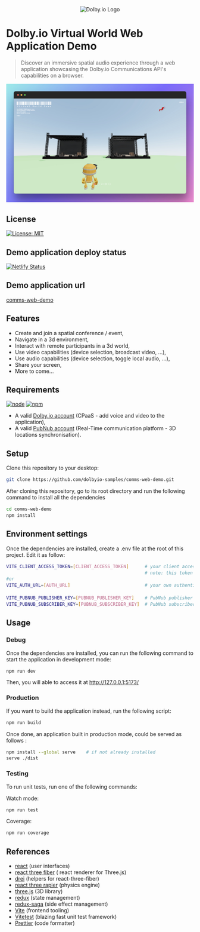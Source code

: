 <div align="center">
    <img width="150" alt="Dolby.io Logo" src="https://res.cloudinary.com/apideck/icons/dolby-io">
</div>

# Dolby.io Virtual World Web Application Demo

> Discover an immersive spatial audio experience through a web application showcasing the Dolby.io Communications API's 
> capabilities on a browser.

![Application Preview](./doc/browser-screenshot.jpeg)

## License

[![License: MIT](https://img.shields.io/badge/License-MIT-yellow.svg)](https://opensource.org/licenses/MIT)

## Demo application deploy status
[![Netlify Status](https://api.netlify.com/api/v1/badges/c9c9ef39-fd3b-44e2-8a40-6a8069384924/deploy-status)](https://app.netlify.com/sites/comms-web-demo/deploys)
## Demo application url
[comms-web-demo](https://comms-web-demo.netlify.app)


## Features

* Create and join a spatial conference / event,
* Navigate in a 3d environment,
* Interact with remote participants in a 3d world,
* Use video capabilities (device selection, broadcast video, ...),
* Use audio capabilities (device selection, toggle local audio, ...),
* Share your screen,
* More to come...


## Requirements
[![node](https://img.shields.io/badge/node-^16.19.1-orange.svg?style=flat)]() [![npm](https://img.shields.io/badge/npm-^8.19.3-blue.svg?style=flat)]()

* A valid [Dolby.io account](https://dolby.io/) (CPaaS - add voice and video to the application),
* A valid [PubNub account](https://www.pubnub.com/) (Real-Time communication platform - 3D locations synchronisation).

## Setup

Clone this repository to your desktop: 

```bash
git clone https://github.com/dolbyio-samples/comms-web-demo.git
```

After cloning this repository, go to its root directory and run the following command to install all the dependencies

```bash
cd comms-web-demo
npm install
```

## Environment settings

Once the dependencies are installed, create a .env file at the root of this project.
Edit it as follow: 

```bash
VITE_CLIENT_ACCESS_TOKEN=[CLIENT_ACCESS_TOKEN]      # your client access token, retrieved from Dolby.io (if you don't have a valid authentication server).
                                                    # note: this token will be valid only 12h and refresh token mechanism will not work.
#or                                                    
VITE_AUTH_URL=[AUTH_URL]                            # your own authentication server url

VITE_PUBNUB_PUBLISHER_KEY=[PUBNUB_PUBLISHER_KEY]    # PubNub publisher application key
VITE_PUBNUB_SUBSCRIBER_KEY=[PUBNUB_SUBSCRIBER_KEY]  # PubNub subscriber application key   
```

## Usage

### Debug

Once the dependencies are installed, you can run the following command to start the application in development mode: 

```bash
npm run dev
```
Then, you will able to access it at  http://127.0.0.1:5173/


### Production

If you want to build the application instead, run the following script:

```bash
npm run build
```

Once done, an application built in production mode, could be served as follows :

```bash
npm install --global serve    # if not already installed
serve ./dist
```

### Testing

To run unit tests, run one of the following commands: 

Watch mode: 
```bash
npm run test   
```

Coverage:
```bash
npm run coverage  
```

## References

* [react](https://fr.reactjs.org/) (user interfaces)
* [react three fiber](https://docs.pmnd.rs/react-three-fiber/getting-started/introduction) ( react renderer for Three.js)
* [drei](https://github.com/pmndrs/drei) (helpers for react-three-fiber)
* [react three rapier](https://github.com/pmndrs/react-three-rapier) (physics engine)
* [three.js](https://threejs.org/) (3D library)
* [redux](https://redux.js.org/) (state management)
* [redux-saga](https://redux-saga.js.org/) (side effect management)
* [Vite](https://vitejs.dev/) (frontend tooling)
* [Vitetest](https://vitest.dev/) (blazing fast unit test framework)
* [Prettier](https://prettier.io/) (code formatter)





